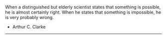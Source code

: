When a distinguished but elderly scientist states that something is possible, he is almost certainly right. 
When he states that something is impossible, he is very probably wrong.

- Arthur C. Clarke

-----------

